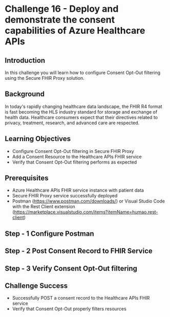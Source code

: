 # Challenge 16 - Deploy and demonstrate the consent capabilities of Azure Healthcare APIs

## Introduction

In this challenge you will learn how to configure Consent Opt-Out filtering using the Secure FHIR Proxy solution.

## Background

In today's rapidly changing healthcare data landscape, the FHIR R4 format is fast becoming the HLS industry standard for storage and exchange of health data. Healthcare consumers expect that their directives related to privacy, treatment, research, and advanced care are respected.

## Learning Objectives

+ Configure Consent Opt-Out filtering in Secure FHIR Proxy
+ Add a Consent Resource to the Healthcare APIs FHIR service
+ Verify that Consent Opt-Out filtering performs as expected

## Prerequisites
+ Azure Healthcare APIs FHIR service instance with patient data
+ Secure FHIR Proxy service successfully deployed
+ Postman (https://www.postman.com/downloads/) or Visual Studio Code with the Rest Client extension (https://marketplace.visualstudio.com/items?itemName=humao.rest-client) 

## Step - 1 Configure Postman

## Step - 2 Post Consent Record to FHIR Service

## Step - 3 Verify Consent Opt-Out filtering



## Challenge Success

+ Successfully POST a consent record to the Healthcare APIs FHIR service
+ Verify that Consent Opt-Out properly filters resources